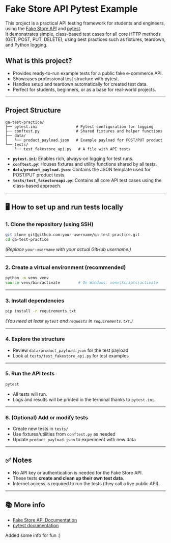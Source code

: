 # Fake Store API Pytest Example

This project is a practical API testing framework for students and engineers, using the [Fake Store API](https://fakestoreapi.com/docs) and [pytest](https://pytest.org/).  
It demonstrates simple, class-based test cases for all core HTTP methods (GET, POST, PUT, DELETE), using best practices such as fixtures, teardown, and Python logging.

## What is this project?

- Provides ready-to-run example tests for a public fake e-commerce API.
- Showcases professional test structure with pytest.
- Handles setup and teardown automatically for created test data.
- Perfect for students, beginners, or as a base for real-world projects.

---

## Project Structure

```
qa-test-practice/
├── pytest.ini                 # Pytest configuration for logging
├── conftest.py                # Shared fixtures and helper functions
├── data/
│   └── product_payload.json   # Example payload for POST/PUT product
└── tests/
    └── test_fakestore_api.py   # A file with API tests
```

- **`pytest.ini`**: Enables rich, always-on logging for test runs.
- **`conftest.py`**: Houses fixtures and utility functions shared by all tests.
- **`data/product_payload.json`**: Contains the JSON template used for POST/PUT product tests.
- **`tests/test_fakestoreapi.py`**: Contains all core API test cases using the class-based approach.

---

## 🖥 How to set up and run tests locally

### 1. Clone the repository (using SSH)

```bash
git clone git@github.com:your-username/qa-test-practice.git
cd qa-test-practice
```
*(Replace `your-username` with your actual GitHub username.)*

---

### 2. Create a virtual environment (recommended)

```bash
python -m venv venv
source venv/bin/activate        # On Windows: venv\Scripts\activate
```

---

### 3. Install dependencies

```bash
pip install -r requirements.txt
```
*(You need at least `pytest` and `requests` in `requirements.txt`.)*

---

### 4. Explore the structure

- Review `data/product_payload.json` for the test payload
- Look at `tests/test_fakestore_api.py` for test examples

---

### 5. Run the API tests

```bash
pytest
```
- All tests will run.
- Logs and results will be printed in the terminal thanks to `pytest.ini`.

---

### 6. (Optional) Add or modify tests

- Create new tests in `tests/`
- Use fixtures/utilities from `conftest.py` as needed
- Update `product_payload.json` to experiment with new data

---

## ✅ Notes

- No API key or authentication is needed for the Fake Store API.
- These tests **create and clean up their own test data**.
- Internet access is required to run the tests (they call a live public API).

---

## 📚 More info

- [Fake Store API Documentation](https://fakestoreapi.com/docs)
- [pytest documentation](https://docs.pytest.org/)


Added some info for fun :) 